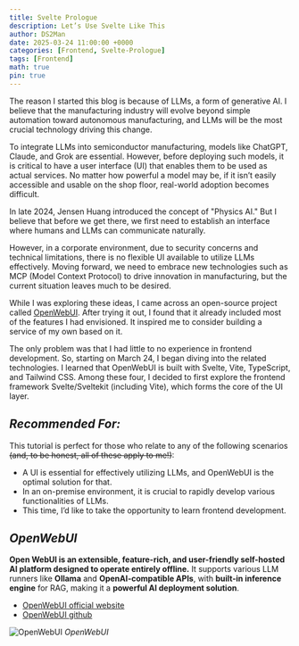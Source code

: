 ```yaml
---
title: Svelte Prologue
description: Let’s Use Svelte Like This
author: DS2Man
date: 2025-03-24 11:00:00 +0000
categories: [Frontend, Svelte-Prologue]
tags: [Frontend]
math: true
pin: true
---
```

The reason I started this blog is because of LLMs, a form of generative AI. I believe that the manufacturing industry will evolve beyond simple automation toward autonomous manufacturing, and LLMs will be the most crucial technology driving this change.

To integrate LLMs into semiconductor manufacturing, models like ChatGPT, Claude, and Grok are essential. However, before deploying such models, it is critical to have a user interface (UI) that enables them to be used as actual services. No matter how powerful a model may be, if it isn’t easily accessible and usable on the shop floor, real-world adoption becomes difficult.

In late 2024, Jensen Huang introduced the concept of "Physics AI." But I believe that before we get there, we first need to establish an interface where humans and LLMs can communicate naturally.

However, in a corporate environment, due to security concerns and technical limitations, there is no flexible UI available to utilize LLMs effectively. Moving forward, we need to embrace new technologies such as MCP (Model Context Protocol) to drive innovation in manufacturing, but the current situation leaves much to be desired.

While I was exploring these ideas, I came across an open-source project called [OpenWebUI](https://openwebui.com/). After trying it out, I found that it already included most of the features I had envisioned. It inspired me to consider building a service of my own based on it.

The only problem was that I had little to no experience in frontend development. So, starting on March 24, I began diving into the related technologies. I learned that OpenWebUI is built with Svelte, Vite, TypeScript, and Tailwind CSS. Among these four, I decided to first explore the frontend framework Svelte/Sveltekit (including Vite), which forms the core of the UI layer.

<!-- 
내가 블로그를 시작하게 된 계기는 LLM이라는 생성형 AI 때문이다. 앞으로의 제조 산업 생태계는 단순한 자동화를 넘어 자율제조로 나아갈 것이고, 이때 가장 핵심적인 기술이 바로 LLM이라고 생각한다. 반도체 제조에 LLM을 도입하기 위해서는 ChatGPT, Claude, Grok과 같은 모델들이 필요하지만, 그 이전에 이런 모델들을 실제로 서비스하기 위한 UI가 필수적이다. 아무리 뛰어난 모델이 있어도, 현장에서 쉽게 접근하고 사용할 수 없다면 실질적인 도입은 어렵다. 2024년 말, 젠슨 황은 ‘Physics AI’라는 개념을 제시했는데, 나는 그 이전 단계에서 사람과 LLM이 자연스럽게 소통할 수 있는 인터페이스가 선행되어야 한다고 생각한다. 

그러나 회사 환경에서는 보안상의 문제, 기술력 한계 등으로 Flexible하게 LLM을 사용할 수 있는 UI가 없는 상황이다. 앞으로는 MCP(Model Context Protocol) 등의 새로운 기술을 받아들여 제조의 혁신을 이루어야 하는데, 아쉬움이 많은 상황이였다.

그렇게 고민하던 중 오픈소스로 공개된 [OpenWebUI](https://openwebui.com/)를 알게 되었고, 실제로 사용해보니 내가 구상하던 기능들이 대부분 들어 있었다. 이걸 바탕으로 직접 서비스를 만들어보면 좋겠다는 생각이 들었다. 하지만 문제는 나에게 프론트엔드 개발 경험이 거의 없다는 점이었다. 3월 24일부터 관련 내용을 본격적으로 파악하기 시작했고, OpenWebUI가 Svelte, Vite, TypeScript, 그리고 Tailwind CSS로 구성되어 있다는 것을 알게 되었다. 4가지 항목 중에서 프론트엔드 프레임워크인 Svelte/Sveltekit(Vite 포함)에 관련된 내용부터 파악해 보고자 한다. 
-->

## *Recommended For:*

This tutorial is perfect for those who relate to any of the following scenarios ~~(and, to be honest, all of these apply to me!)~~:

- A UI is essential for effectively utilizing LLMs, and OpenWebUI is the optimal solution for that.  
- In an on-premise environment, it is crucial to rapidly develop various functionalities of LLMs.
- This time, I’d like to take the opportunity to learn frontend development.

<!-- 
이런 분들께 추천합니다!
아래 내용에 해당되는 분들께서 본Tutorial을 보시면 좋을 것 같아요. (아래는 사실 전부 제 이야기입니다…)

LLM을 효과적으로 사용하기 위한 UI가 필요한데, OpenWebUI가 최적이다.
온프레미스 환경에서 LLM의 다양한 기능들을 빨리 개발해야 한다.
Frontend를 이번에 배워보고 싶다.
-->

## *OpenWebUI*

**Open WebUI is an extensible, feature-rich, and user-friendly self-hosted AI platform designed to operate entirely offline.** It supports various LLM runners like **Ollama** and **OpenAI-compatible APIs**, with **built-in inference engine** for RAG, making it a **powerful AI deployment solution**.

- [OpenWebUI official website](https://docs.openwebui.com/)
- [OpenWebUI github](https://github.com/open-webui/open-webui)

![OpenWebUI](https://docs.openwebui.com/assets/images/demo-d3952c8561c4808c1d447fc061c71174.gif)
_OpenWebUI_

